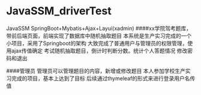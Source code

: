 # JavaSSM_driverTest
JavaSSM SpringBoot+Mybatis+Ajax+Layui(xadmin)
####xx学院驾考题库，带前后端页面，前端实现了数据库中随机抽取题目
本系统是生产实习完成的一个小项目，采用了Springboot的架构
大致完成了普通用户与管理员的权限管理，使用ajax传值确定
考试随机抽取题目，倒计时判断分数。统计个人答题情况
修改密码和退出

####管理员
管理员可以管理题目的内容，新增或修改题目
本人参加学校生产实习完成的项目，基本上达到了目标
后续通过thymeleaf的形式来进行登录用户名传值
